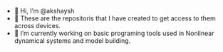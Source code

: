 - 👋 Hi, I’m @akshaysh
- 👀 These are the repositoris that I have created to get access to them across devices.
- 🌱 I’m currently working on basic programing tools used in Nonlinear dynamical systems and model building.

<!---
akshaysh1/akshaysh1 is a ✨ special ✨ repository because its `README.md` (this file) appears on your GitHub profile.
You can click the Preview link to take a look at your changes.
--->
